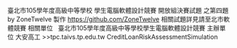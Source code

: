 臺北市105學年度高級中等學校
學生電腦軟體設計競賽 開放組決賽試題
之第四題
by ZoneTwelve 製作
https://github.com/ZoneTwelve
相關試題詳見請至北市軟體競賽 相關單位   
臺北市105學年度高級中等學校學生電腦軟體設計競賽 
主辦單位 大安高工 >>tpc.taivs.tp.edu.tw
CreditLoanRiskAssessmentSimulation
